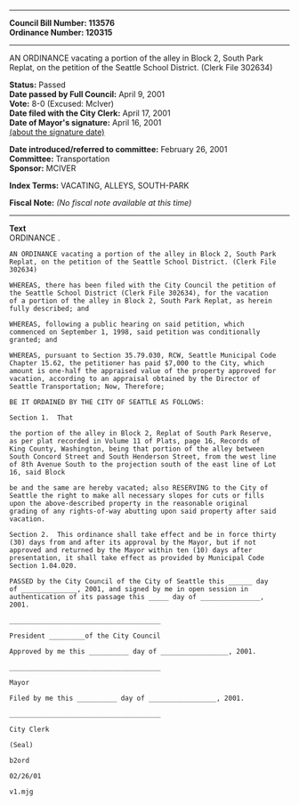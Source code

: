 * * * * *  
  
**Council Bill Number: [](#h0)[](#h2)113576**   
**Ordinance Number: 120315**  
  
* * * * *  
  
AN ORDINANCE vacating a portion of the alley in Block 2, South Park Replat, on the petition of the Seattle School District. (Clerk File 302634)  
  
**Status:** Passed   
**Date passed by Full Council:** April 9, 2001   
**Vote:** 8-0 (Excused: McIver)   
**Date filed with the City Clerk:** April 17, 2001   
**Date of Mayor's signature:** April 16, 2001   
[(about the signature date)](/~public/approvaldate.htm)   
  
  
**Date introduced/referred to committee:** February 26, 2001   
**Committee:** Transportation   
**Sponsor:** MCIVER   
  
**Index Terms:** VACATING, ALLEYS, SOUTH-PARK  
  
**Fiscal Note:** *(No fiscal note available at this time)*  
  
* * * * *  
  
**Text**  
    ORDINANCE                    .  
  
    AN ORDINANCE vacating a portion of the alley in Block 2, South Park  
    Replat, on the petition of the Seattle School District. (Clerk File  
    302634)  
  
    WHEREAS, there has been filed with the City Council the petition of  
    the Seattle School District (Clerk File 302634), for the vacation  
    of a portion of the alley in Block 2, South Park Replat, as herein  
    fully described; and  
  
    WHEREAS, following a public hearing on said petition, which  
    commenced on September 1, 1998, said petition was conditionally  
    granted; and  
  
    WHEREAS, pursuant to Section 35.79.030, RCW, Seattle Municipal Code  
    Chapter 15.62, the petitioner has paid $7,000 to the City, which  
    amount is one-half the appraised value of the property approved for  
    vacation, according to an appraisal obtained by the Director of  
    Seattle Transportation; Now, Therefore;  
  
    BE IT ORDAINED BY THE CITY OF SEATTLE AS FOLLOWS:  
  
    Section 1.  That  
  
    the portion of the alley in Block 2, Replat of South Park Reserve,  
    as per plat recorded in Volume 11 of Plats, page 16, Records of  
    King County, Washington, being that portion of the alley between  
    South Concord Street and South Henderson Street, from the west line  
    of 8th Avenue South to the projection south of the east line of Lot  
    16, said Block  
  
    be and the same are hereby vacated; also RESERVING to the City of  
    Seattle the right to make all necessary slopes for cuts or fills  
    upon the above-described property in the reasonable original  
    grading of any rights-of-way abutting upon said property after said  
    vacation.  
  
    Section 2.  This ordinance shall take effect and be in force thirty  
    (30) days from and after its approval by the Mayor, but if not  
    approved and returned by the Mayor within ten (10) days after  
    presentation, it shall take effect as provided by Municipal Code  
    Section 1.04.020.  
  
    PASSED by the City Council of the City of Seattle this ______ day  
    of ______________, 2001, and signed by me in open session in  
    authentication of its passage this _____ day of _______________,  
    2001.  
  
    ______________________________________  
  
    President _________of the City Council  
  
    Approved by me this __________ day of _________________, 2001.  
  
    ______________________________________  
  
    Mayor  
  
    Filed by me this __________ day of _________________, 2001.  
  
    ______________________________________  
  
    City Clerk  
  
    (Seal)  
  
    b2ord  
  
    02/26/01  
  
    v1.mjg  
